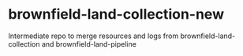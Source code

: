 # brownfield-land-collection-new
Intermediate repo to merge resources and logs from brownfield-land-collection and brownfield-land-pipeline
